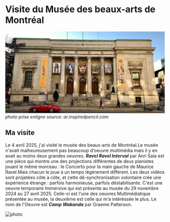 # Visite du Musée des beaux-arts de Montréal
![photo](media/Musée_des_beaux_arts.jpg)
*photo prise enligne source: ar.inspiredpencil.com*
## Ma visite
Le 4 avril 2025, j'ai visité le musée des beaux-arts de Montréal.Le musée n'avait malheureusement pas beaucoup d'oeuvre multimédia mais il y en avait au moins deux grandes oeuvres. ***Ravel Ravel Interval*** par Anri Sala est une pièce qui montre une des projections différentes de deux pianistes jouant le même morceau : le Concerto pour la main gauche de Maurice Ravel.Mais chacun le joue à un tempo légèrement différent. Les deux vidéos sont projetées côte à côte, et cette dé-synchronisation volontaire crée une expérience étrange : parfois harmonieuse, parfois déstabilisante. C'est une oeuvre temporaire Immersive qui est présente au musée du 29 novembre 2024 au 27 avril 2025. Celle-ci est l'une des oeuvres Multimédiatique présentée au musée, la deuxième est celle qui m'a intéréssée le plus. Le nom de l'Oeuvre est ***Camp Wakanda*** par Graeme Patterson.

![photo](media/moi_devant_une_oeuvre_de_l'expo.jpg)

